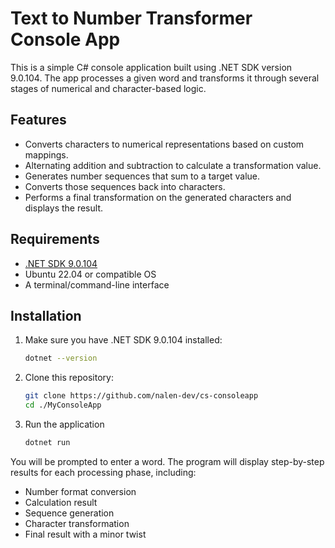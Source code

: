 # Text to Number Transformer Console App

This is a simple C# console application built using .NET SDK version 9.0.104. The app processes a given word and transforms it through several stages of numerical and character-based logic.

## Features

- Converts characters to numerical representations based on custom mappings.
- Alternating addition and subtraction to calculate a transformation value.
- Generates number sequences that sum to a target value.
- Converts those sequences back into characters.
- Performs a final transformation on the generated characters and displays the result.

## Requirements

- [.NET SDK 9.0.104](https://dotnet.microsoft.com/en-us/download/dotnet/9.0)
- Ubuntu 22.04 or compatible OS
- A terminal/command-line interface

## Installation

1. Make sure you have .NET SDK 9.0.104 installed:
   ```bash
   dotnet --version

2. Clone this repository:
    ```bash
    git clone https://github.com/nalen-dev/cs-consoleapp
    cd ./MyConsoleApp

3. Run the application
    ```bash
    dotnet run

You will be prompted to enter a word. The program will display step-by-step results for each processing phase, including:
- Number format conversion
- Calculation result
- Sequence generation
- Character transformation
- Final result with a minor twist
